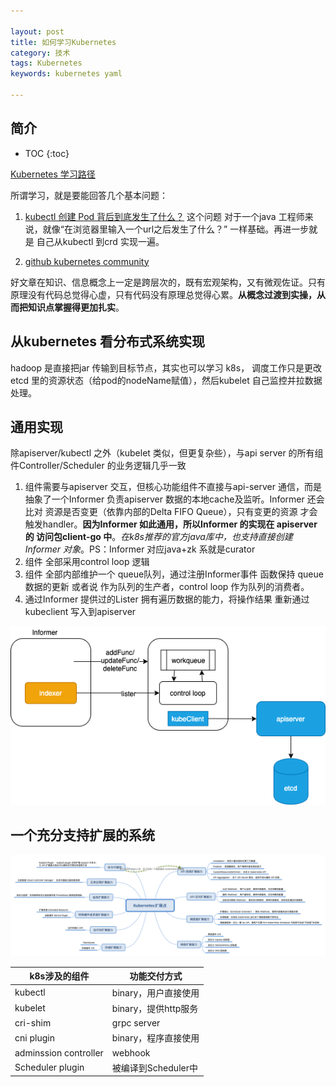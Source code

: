 ```yaml
---

layout: post
title: 如何学习Kubernetes
category: 技术
tags: Kubernetes
keywords: kubernetes yaml

---
```


## 简介

* TOC
{:toc}

[Kubernetes 学习路径](https://www.infoq.cn/article/9DTX*1i1Z8hsxkdrPmhk)

所谓学习，就是要能回答几个基本问题：

1. [kubectl 创建 Pod 背后到底发生了什么？](https://mp.weixin.qq.com/s/ctdvbasKE-vpLRxDJjwVMw) 这个问题 对于一个java 工程师来说，就像“在浏览器里输入一个url之后发生了什么？” 一样基础。再进一步就是 自己从kubectl 到crd 实现一遍。

2. [github kubernetes community](https://github.com/kubernetes/community/tree/8decfe42b8cc1e027da290c4e98fa75b3e98e2cc/contributors/devel)

好文章在知识、信息概念上一定是跨层次的，既有宏观架构，又有微观佐证。只有原理没有代码总觉得心虚，只有代码没有原理总觉得心累。**从概念过渡到实操，从而把知识点掌握得更加扎实**。

## 从kubernetes 看分布式系统实现

hadoop 是直接把jar 传输到目标节点，其实也可以学习 k8s， 调度工作只是更改etcd 里的资源状态（给pod的nodeName赋值），然后kubelet 自己监控并拉数据处理。


## 通用实现

除apiserver/kubectl 之外（kubelet 类似，但更复杂些），与api server 的所有组件Controller/Scheduler 的业务逻辑几乎一致

1. 组件需要与apiserver 交互，但核心功能组件不直接与api-server 通信，而是抽象了一个Informer 负责apiserver 数据的本地cache及监听。Informer 还会比对 资源是否变更（依靠内部的Delta FIFO Queue），只有变更的资源 才会触发handler。**因为Informer 如此通用，所以Informer 的实现在 apiserver 的 访问包client-go 中**。*在k8s推荐的官方java库中，也支持直接创建Informer 对象*。PS：Informer 对应java+zk 系就是curator
2. 组件 全部采用control loop 逻辑
3. 组件 全部内部维护一个 queue队列，通过注册Informer事件 函数保持 queue数据的更新 或者说 作为队列的生产者，control loop 作为队列的消费者。
4. 通过Informer 提供过的Lister 拥有遍历数据的能力，将操作结果 重新通过kubeclient 写入到apiserver 

![](/public/upload/kubernetes/component_overview.png)

## 一个充分支持扩展的系统

![](/public/upload/kubernetes/kubernetes_extension.png)

|k8s涉及的组件|功能交付方式|
|---|---|
|kubectl|binary，用户直接使用|
|kubelet|binary，提供http服务|
|cri-shim|grpc server|
|cni plugin|binary，程序直接使用|
|adminssion controller|webhook|
|Scheduler plugin|被编译到Scheduler中|


